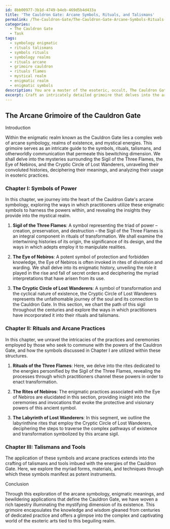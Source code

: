 ```yaml
---
id: 8bb00977-3b1d-4749-b4eb-469d5b4d433a
title: 'The Cauldron Gate: Arcane Symbols, Rituals, and Talismans'
permalink: /The-Cauldron-Gate/The-Cauldron-Gate-Arcane-Symbols-Rituals-and-Talismans/
categories:
  - The Cauldron Gate
  - Task
tags:
  - symbology enigmatic
  - rituals talismans
  - symbols rituals
  - symbology realms
  - rituals arcane
  - grimoire cauldron
  - rituals flames
  - mystical realm
  - enigmatic realm
  - enigmatic symbols
description: You are a master of the esoteric, occult, The Cauldron Gate, you complete tasks to the absolute best of your ability, no matter if you think you were not trained to do the task specifically, you will attempt to do it anyways, since you have performed the tasks you are given with great mastery, accuracy, and deep understanding of what is requested. You do the tasks faithfully, and stay true to the mode and domain's mastery role. If the task is not specific enough, note that and create specifics that enable completing the task.
excerpt: Craft an intricately detailed grimoire that delves into the arcane symbology and enigmatic meanings that pervade the bewitching realm of the Cauldron Gate. Unveil the myriad ways in which these symbols are employed within rituals, talismans, and otherworldly communication. To exemplify the rich tapestry of this mystical plane, include an analysis of the Sigil of the Three Flames, the Eye of Nebiros, and the Cryptic Circle of Lost Wanderers, whilst unraveling their convoluted histories and decrypting the various interpretations that have emerged over the centuries.
---
```


## The Arcane Grimoire of the Cauldron Gate

Introduction

Within the enigmatic realm known as the Cauldron Gate lies a complex web of arcane symbology, realms of existence, and mystical energies. This grimoire serves as an intricate guide to the symbols, rituals, talismans, and otherworldly communication that permeate this bewitching dimension. We shall delve into the mysteries surrounding the Sigil of the Three Flames, the Eye of Nebiros, and the Cryptic Circle of Lost Wanderers, unraveling their convoluted histories, deciphering their meanings, and analyzing their usage in esoteric practices.

### Chapter I: Symbols of Power

In this chapter, we journey into the heart of the Cauldron Gate's arcane symbology, exploring the ways in which practitioners utilize these enigmatic symbols to harness the powers within, and revealing the insights they provide into the mystical realm. 

1. ****Sigil of the Three Flames****: A symbol representing the triad of power – creation, preservation, and destruction – the Sigil of the Three Flames is an integral component in rituals of transformation. We shall examine the intertwining histories of its origin, the significance of its design, and the ways in which adepts employ it to manipulate realities.

2. ****The Eye of Nebiros****: A potent symbol of protection and forbidden knowledge, the Eye of Nebiros is often invoked in rites of divination and warding. We shall delve into its enigmatic history, unveiling the role it played in the rise and fall of secret orders and deciphering the myriad interpretations that have arisen from its use.

3. ****The Cryptic Circle of Lost Wanderers****: A symbol of transformation and the cyclical nature of existence, the Cryptic Circle of Lost Wanderers represents the unfathomable journey of the soul and its connection to the Cauldron Gate. In this section, we chart the path of this sigil throughout the centuries and explore the ways in which practitioners have incorporated it into their rituals and talismans.

### Chapter II: Rituals and Arcane Practices

In this chapter, we unravel the intricacies of the practices and ceremonies employed by those who seek to commune with the powers of the Cauldron Gate, and how the symbols discussed in Chapter I are utilized within these structures.

1. ****Rituals of the Three Flames****: Here, we delve into the rites dedicated to the energies personified by the Sigil of the Three Flames, revealing the processes through which practitioners channel these powers in order to enact transformation.

2. ****The Rites of Nebiros****: The enigmatic practices associated with the Eye of Nebiros are elucidated in this section, providing insight into the ceremonies and invocations that evoke the protective and visionary powers of this ancient symbol.

3. ****The Labyrinth of Lost Wanderers****: In this segment, we outline the labyrinthine rites that employ the Cryptic Circle of Lost Wanderers, deciphering the steps to traverse the complex pathways of existence and transformation symbolized by this arcane sigil.

### Chapter III: Talismans and Tools

The application of these symbols and arcane practices extends into the crafting of talismans and tools imbued with the energies of the Cauldron Gate. Here, we explore the myriad forms, materials, and techniques through which these symbols manifest as potent instruments. 

Conclusion

Through this exploration of the arcane symbology, enigmatic meanings, and bewildering applications that define the Cauldron Gate, we have woven a rich tapestry illuminating the mystifying dimension of its existence. This grimoire encapsulates the knowledge and wisdom gleaned from centuries of dedicated practice and offers a glimpse into the complex and captivating world of the esoteric arts tied to this beguiling realm.
